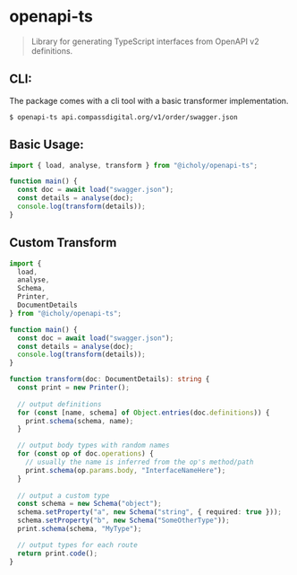 # openapi-ts

> Library for generating TypeScript interfaces from OpenAPI v2 definitions.

## CLI:

The package comes with a cli tool with a basic transformer implementation.

```
$ openapi-ts api.compassdigital.org/v1/order/swagger.json
```

## Basic Usage:

``` ts
import { load, analyse, transform } from "@icholy/openapi-ts";

function main() {
  const doc = await load("swagger.json");
  const details = analyse(doc);
  console.log(transform(details));
}
```

## Custom Transform

``` ts
import {
  load,
  analyse,
  Schema,
  Printer,
  DocumentDetails
} from "@icholy/openapi-ts";

function main() {
  const doc = await load("swagger.json");
  const details = analyse(doc);
  console.log(transform(details));
}

function transform(doc: DocumentDetails): string {
  const print = new Printer();
  
  // output definitions
  for (const [name, schema] of Object.entries(doc.definitions)) {
    print.schema(schema, name);
  }

  // output body types with random names
  for (const op of doc.operations) {
    // usually the name is inferred from the op's method/path
    print.schema(op.params.body, "InterfaceNameHere");
  }
  
  // output a custom type
  const schema = new Schema("object");
  schema.setProperty("a", new Schema("string", { required: true }));
  schema.setProperty("b", new Schema("SomeOtherType"));
  print.schema(schema, "MyType");

  // output types for each route
  return print.code();
}
```
